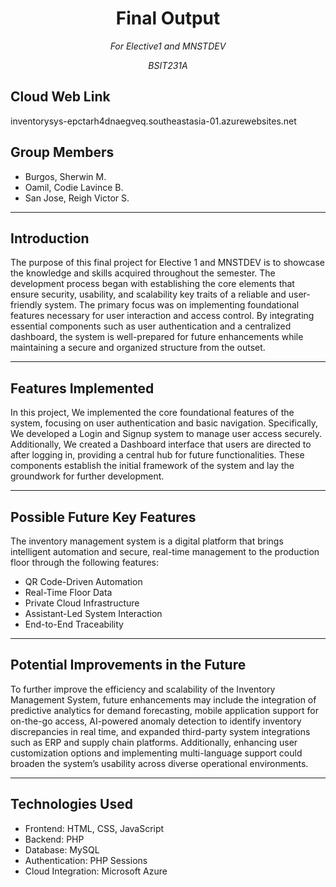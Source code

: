 <h1 align="center">Final Output</b></h1>
<p align="center"><em>For Elective1 and MNSTDEV</em></p>
<p align="center"><em>BSIT231A</em></p>

## Cloud Web Link
inventorysys-epctarh4dnaegveq.southeastasia-01.azurewebsites.net

## Group Members

-  Burgos, Sherwin M.  
-  Oamil, Codie Lavince B.
-  San Jose, Reigh Victor S.

---

## Introduction

The purpose of this final project for Elective 1 and MNSTDEV is to showcase the knowledge and skills acquired throughout the semester. The development process began with establishing the core elements that ensure security, usability, and scalability key traits of a reliable and user-friendly system. The primary focus was on implementing foundational features necessary for user interaction and access control. By integrating essential components such as user authentication and a centralized dashboard, the system is well-prepared for future enhancements while maintaining a secure and organized structure from the outset.

---

## Features Implemented

In this project, We implemented the core foundational features of the system, focusing on user authentication and basic navigation. Specifically, We developed a Login and Signup system to manage user access securely. Additionally, We created a Dashboard interface that users are directed to after logging in, providing a central hub for future functionalities. These components establish the initial framework of the system and lay the groundwork for further development.

---

## Possible Future Key Features

The inventory management system is a digital platform that brings intelligent automation and secure, real-time management to the production floor through the following features: 

- QR Code-Driven Automation
- Real-Time Floor Data
- Private Cloud Infrastructure
- Assistant-Led System Interaction
- End-to-End Traceability

---

## Potential Improvements in the Future

To further improve the efficiency and scalability of the Inventory Management System, future enhancements may include the integration of predictive analytics for demand forecasting, mobile application support for on-the-go access, AI-powered anomaly detection to identify inventory discrepancies in real time, and expanded third-party system integrations such as ERP and supply chain platforms. Additionally, enhancing user customization options and implementing multi-language support could broaden the system’s usability across diverse operational environments.

---

## Technologies Used

- Frontend: HTML, CSS, JavaScript
- Backend: PHP
- Database: MySQL
- Authentication: PHP Sessions
- Cloud Integration: Microsoft Azure
